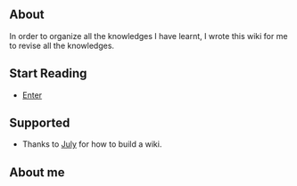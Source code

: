 ## About

In order to organize all the knowledges I have learnt, I wrote this wiki for me to revise all the knowledges.

## Start Reading
 * [Enter](Programming/Readme.md)


## Supported
 * Thanks to [July](github.com/julycoding) for how to build a wiki.
 
## About me
 [logo]: ./pic/tail.gif